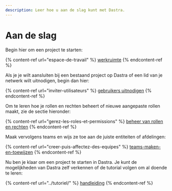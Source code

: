 ```yaml
---
description: Leer hoe u aan de slag kunt met Dastra.
---
```


# Aan de slag

Begin hier om een project te starten:

{% content-ref url="espace-de-travail" %}
[werkruimte](espace-de-travail.md)
{% endcontent-ref %}

Als je je wilt aansluiten bij een bestaand project op Dastra of een lid van je netwerk wilt uitnodigen, begin dan hier:

{% content-ref url="inviter-utilisateurs" %}
[gebruikers uitnodigen](inviter-utilisateurs.md)
{% endcontent-ref %}

Om te leren hoe je rollen en rechten beheert of nieuwe aangepaste rollen maakt, zie de sectie hieronder:

{% content-ref url="gerez-les-roles-et-permissions" %}
[beheer van rollen en rechten](gerez-les-roles-et-permissions.md)
{% endcontent-ref %}

Maak vervolgens teams en wijs ze toe aan de juiste entiteiten of afdelingen:

{% content-ref url="creer-puis-affectez-des-equipes" %}
[teams-maken-en-toewijzen](creer-puis-affectez-des-equipes.md)
{% endcontent-ref %}

Nu ben je klaar om een project te starten in Dastra. Je kunt de mogelijkheden van Dastra zelf verkennen of de tutorial volgen om al doende te leren:

{% content-ref url="../tutoriel/" %}
[handleiding](../tutoriel/)
{% endcontent-ref %}
